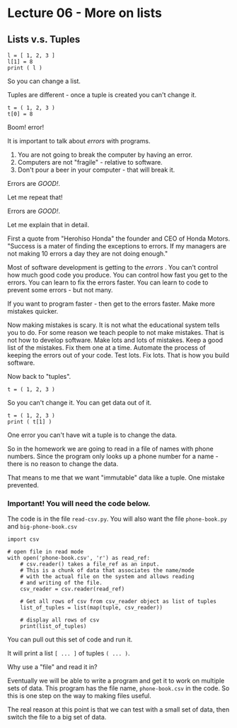 # Lecture 06 - More on lists

## Lists v.s. Tuples

```
l = [ 1, 2, 3 ]
l[1] = 8
print ( l )
```

So you can change a list.

Tuples are different - once a tuple is created you can't change it.

```
t = ( 1, 2, 3 )
t[0] = 8
```

Boom! error!

It is important to talk about *errors* with programs.

1. You are not going to break the computer by having an error.
2. Computers are not "fragile" - relative to software.
3. Don't pour a beer in your computer - that will break it.

Errors are *GOOD!*.

Let me repeat that!

Errors are *GOOD!*.

Let me explain that in detail.

First a quote from "Herohiso Honda" the founder and CEO of
Honda Motors.  "Success is a mater of finding the exceptions 
to errors.  If my managers are not making 10 errors a day
they are not doing enough."

Most of software development is getting to the *errors* .
You can't control how much good code you produce.  You can
control how fast you get to the errors.  You can learn to fix
the errors faster.   You can learn to code to prevent some
errors - but not many.   

If you want to program faster - then get to the errors faster.
Make more mistakes quicker.  

Now making mistakes is scary.  It is not what the educational
system tells you to do.  For some reason we teach people to
not make mistakes.  That is not how to develop software.
Make lots and lots of mistakes.  Keep a good list of the
mistakes.  Fix them one at a time. Automate the process
of keeping the errors out of your code.  Test lots.
Fix lots.  That is how you build software.

Now back to "tuples".


```
t = ( 1, 2, 3 )
```

So you can't change it.  You can get data out of it.

```
t = ( 1, 2, 3 )
print ( t[1] )
```

One error you can't have wit a tuple is to change the data.

So in the homework we are going to read in a file of names
with phone numbers.  Since the program only looks up a phone
number for a name - there is no reason to change the data.

That means to me that we want "immutable" data like a
tuple.  One mistake prevented.



### Important!  You will need the code below.

The code is in the file `read-csv.py`.
You will also want the file `phone-book.py` and 
`big-phone-book.csv`

```
import csv

# open file in read mode
with open('phone-book.csv', 'r') as read_ref:
    # csv.reader() takes a file_ref as an input.
	# This is a chunk of data that associates the name/mode
	# with the actual file on the system and allows reading
	# and writing of the file.
    csv_reader = csv.reader(read_ref)

    # Get all rows of csv from csv_reader object as list of tuples
    list_of_tuples = list(map(tuple, csv_reader))

    # display all rows of csv
    print(list_of_tuples)
```

You can pull out this set of code and run it.

It will print a list `[ ... ]` of tuples `( ... )`.

Why use a "file" and read it in?

Eventually we will be able to write a program and get 
it to work on multiple sets of data.  This program has
the file name, `phone-book.csv` in the code.  So this is
one step on the way to making files useful.

The real reason at this point is that we can test with
a small set of data, then switch the file to a big set of
data.



